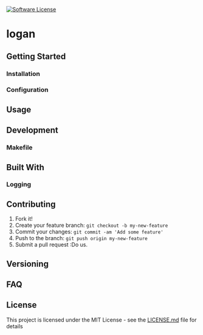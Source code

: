 
[![Software License](https://img.shields.io/badge/license-MIT-brightgreen.svg?style=flat)](/LICENSE)
# logan

## Getting Started

### Installation

### Configuration

## Usage

## Development

### Makefile

## Built With

### Logging

## Contributing

1. Fork it!
2. Create your feature branch: `git checkout -b my-new-feature`
3. Commit your changes: `git commit -am 'Add some feature'`
4. Push to the branch: `git push origin my-new-feature`
5. Submit a pull request :Do us.

## Versioning


## FAQ

## License

This project is licensed under the MIT License - see the [LICENSE.md](LICENSE.md) file for details
